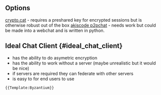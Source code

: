 ## Options

[crypto.cat](https://crypto.cat) - requires a preshared key for
encrypted sessions but is otherwise robust out of the box [akiscode
p2pchat](http://akiscode.com/projects/p2pchat/) - needs work but could
be made into a webchat and is written in python.

## Ideal Chat Client {#ideal_chat_client}

-   has the ability to do asymetric encryption
-   has the ability to work without a server (maybe unrealistic but it
    would be nice)
-   if servers are required they can federate with other servers
-   is easy to for end users to use

```{=mediawiki}
{{Template:Byzantium}}
```
